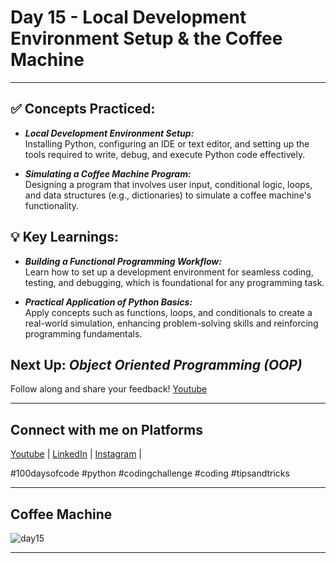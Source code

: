 # **Day 15 - Local Development Environment Setup & the Coffee Machine**
---
## ✅ **Concepts Practiced:**

- **_Local Development Environment Setup:_**\
Installing Python, configuring an IDE or text editor, and setting up the tools required to write, debug, and execute Python code effectively.

- **_Simulating a Coffee Machine Program:_**\
Designing a program that involves user input, conditional logic, loops, and data structures (e.g., dictionaries) to simulate a coffee machine's functionality.

## 💡 **Key Learnings:**

- **_Building a Functional Programming Workflow:_**\
Learn how to set up a development environment for seamless coding, testing, and debugging, which is foundational for any programming task.

- **_Practical Application of Python Basics:_**\
Apply concepts such as functions, loops, and conditionals to create a real-world simulation, enhancing problem-solving skills and reinforcing programming fundamentals.

## **Next Up:** *Object Oriented Programming (OOP)*

Follow along and share your feedback! 
[Youtube](https://www.youtube.com/@Tharun-AS)

---

## Connect with me on Platforms
[Youtube](https://www.youtube.com/@Tharun-AS) | 
[LinkedIn](https://www.linkedin.com/in/tharun-a-s-b45b8a2a8) | 
[Instagram](https://www.instagram.com/tharun_as_2005) | 

#100daysofcode #python #codingchallenge #coding #tipsandtricks

---

## Coffee Machine
![day15](https://user-images.githubusercontent.com/98851253/154714105-6f8ffb9c-c32d-4b89-9d4f-438eba7e3c86.gif)

---
